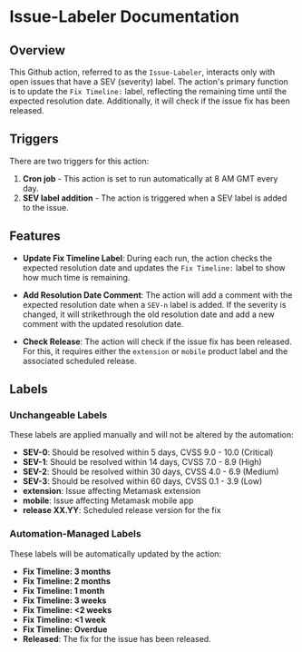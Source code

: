 # Issue-Labeler Documentation

## Overview

This Github action, referred to as the `Issue-Labeler`, interacts only with open issues that have a SEV (severity) label. The action's primary function is to update the `Fix Timeline:` label, reflecting the remaining time until the expected resolution date. Additionally, it will check if the issue fix has been released.

## Triggers

There are two triggers for this action:

1. **Cron job** - This action is set to run automatically at 8 AM GMT every day.
2. **SEV label addition** - The action is triggered when a SEV label is added to the issue.

## Features

- **Update Fix Timeline Label**: During each run, the action checks the expected resolution date and updates the `Fix Timeline:` label to show how much time is remaining.
  
- **Add Resolution Date Comment**: The action will add a comment with the expected resolution date when a `SEV-n` label is added. If the severity is changed, it will strikethrough the old resolution date and add a new comment with the updated resolution date.
  
- **Check Release**: The action will check if the issue fix has been released. For this, it requires either the `extension` or `mobile` product label and the associated scheduled release.

## Labels

### Unchangeable Labels

These labels are applied manually and will not be altered by the automation:

- **SEV-0**: Should be resolved within 5 days, CVSS 9.0 - 10.0 (Critical)
- **SEV-1**: Should be resolved within 14 days, CVSS 7.0 - 8.9 (High)
- **SEV-2**: Should be resolved within 30 days, CVSS 4.0 - 6.9 (Medium)
- **SEV-3**: Should be resolved within 60 days, CVSS 0.1 - 3.9 (Low)
- **extension**: Issue affecting Metamask extension
- **mobile**: Issue affecting Metamask mobile app
- **release XX.YY**: Scheduled release version for the fix

### Automation-Managed Labels

These labels will be automatically updated by the action:

- **Fix Timeline: 3 months**
- **Fix Timeline: 2 months**
- **Fix Timeline: 1 month**
- **Fix Timeline: 3 weeks**
- **Fix Timeline: <2 weeks**
- **Fix Timeline: <1 week**
- **Fix Timeline: Overdue**
- **Released**: The fix for the issue has been released.
